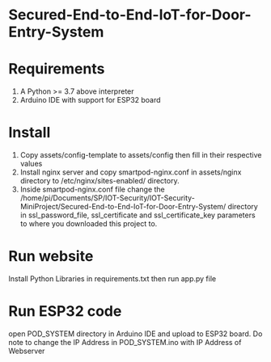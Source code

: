 # Secured-End-to-End-IoT-for-Door-Entry-System

# Requirements
1. A Python >= 3.7 above interpreter
2. Arduino IDE with support for ESP32 board

# Install
1. Copy assets/config-template to assets/config then fill in their respective values
2. Install nginx server and copy smartpod-nginx.conf in assets/nginx directory to /etc/nginx/sites-enabled/ directory.<br>
3. Inside smartpod-nginx.conf file change the /home/pi/Documents/SP/IOT-Security/IOT-Security-MiniProject/Secured-End-to-End-IoT-for-Door-Entry-System/ directory
in ssl_password_file, ssl_certificate and ssl_certificate_key parameters to where you downloaded this project to.

# Run website
Install Python Libraries in requirements.txt then run app.py file

# Run ESP32 code
open POD_SYSTEM directory in Arduino IDE and upload to ESP32 board. Do note to change the IP Address in POD_SYSTEM.ino
with IP Address of Webserver

